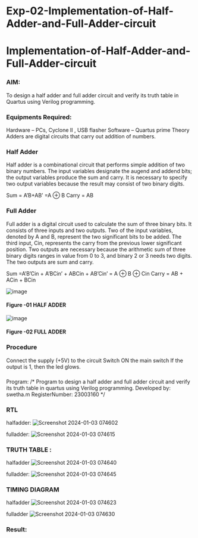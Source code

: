 # Exp-02-Implementation-of-Half-Adder-and-Full-Adder-circuit

# Implementation-of-Half-Adder-and-Full-Adder-circuit
### AIM:
To design a half adder and full adder circuit and verify its truth table in Quartus using Verilog programming.

### Equipments Required:
Hardware – PCs, Cyclone II , USB flasher
Software – Quartus prime
Theory
Adders are digital circuits that carry out addition of numbers.

### Half Adder
Half adder is a combinational circuit that performs simple addition of two binary numbers. The input variables designate the augend and addend bits; the output variables produce the sum and carry. It is necessary to specify two output variables because the result may consist of two binary digits.

Sum = A’B+AB’ =A ⊕ B Carry = AB

### Full Adder
Full adder is a digital circuit used to calculate the sum of three binary bits. It consists of three inputs and two outputs. Two of the input variables, denoted by A and B, represent the two significant bits to be added. The third input, Cin, represents the carry from the previous lower significant position. Two outputs are necessary because the arithmetic sum of three binary digits ranges in value from 0 to 3, and binary 2 or 3 needs two digits. The two outputs are sum and carry.

Sum =A’B’Cin + A’BCin’ + ABCin + AB’Cin’ = A ⊕ B ⊕ Cin Carry = AB + ACin + BCin

 ![image](https://user-images.githubusercontent.com/36288975/163552156-a13e5a56-c638-4110-97d9-8896907c8d25.png)

#### Figure -01 HALF ADDER 


![image](https://user-images.githubusercontent.com/36288975/163552057-b3547877-6d07-45b4-b7e0-bcfebfad9e1d.png)

#### Figure -02 FULL ADDER 

### Procedure


Connect the supply (+5V) to the circuit
Switch ON the main switch
If the output is 1, then the led glows.
### 
Program:
/*
Program to design a half adder and full adder circuit and verify its truth table in quartus using Verilog programming.
Developed by: swetha.m
RegisterNumber: 23003160 
*/






### RTL
halfadder:
![Screenshot 2024-01-03 074602](https://github.com/swetha23003160/Exp-02-Implementation-of-Half-Adder-and-Full-Adder-circuit/assets/150416143/80069f1a-2166-4096-9500-0b793cd47123)

fulladder:
![Screenshot 2024-01-03 074615](https://github.com/swetha23003160/Exp-02-Implementation-of-Half-Adder-and-Full-Adder-circuit/assets/150416143/443dc5b1-2b47-4ab0-97e4-80a63115f91f)


### TRUTH TABLE :

halfadder
![Screenshot 2024-01-03 074640](https://github.com/swetha23003160/Exp-02-Implementation-of-Half-Adder-and-Full-Adder-circuit/assets/150416143/0d3d7c0c-22ca-4fcf-8a6a-9445225c61d3)

fulladder:
![Screenshot 2024-01-03 074645](https://github.com/swetha23003160/Exp-02-Implementation-of-Half-Adder-and-Full-Adder-circuit/assets/150416143/ebd14042-acec-42eb-9325-f4b90024b98e)

### TIMING DIAGRAM
halfadder
![Screenshot 2024-01-03 074623](https://github.com/swetha23003160/Exp-02-Implementation-of-Half-Adder-and-Full-Adder-circuit/assets/150416143/09b26cb2-60f4-42f4-abe3-975de24795a3)

fulladder
![Screenshot 2024-01-03 074630](https://github.com/swetha23003160/Exp-02-Implementation-of-Half-Adder-and-Full-Adder-circuit/assets/150416143/f5e25589-00a6-4d13-b91f-085e7fe3c28d)



### Result:
